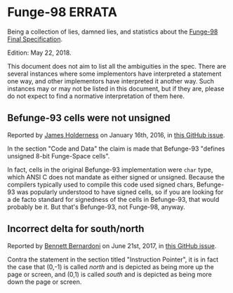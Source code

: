 Funge-98 ERRATA
===============

Being a collection of lies, damned lies, and statistics about the
[Funge-98 Final Specification](funge98.markdown).

Edition: May 22, 2018.

This document does not aim to list all the ambiguities in the
spec.  There are several instances where some implementors have
interpreted a statement one way, and other implementors have
interpreted it another way.  Such instances may or may not be
listed in this document, but if they are, please do not expect
to find a normative interpretation of them here.

Befunge-93 cells were not unsigned
----------------------------------

Reported by [James Holderness](https://github.com/j4james)
on January 16th, 2016, in
[this GitHub issue](https://github.com/catseye/Funge-98/issues/2).

In the section "Code and Data" the claim is made that
Befunge-93 "defines unsigned 8-bit Funge-Space cells".

In fact, cells in the original Befunge-93 implementation were
`char` type, which ANSI C does not mandate as either signed or
unsigned.  Because the compilers typically used to compile this
code used signed chars, Befunge-93 was popularly understood to
have signed cells, so if you are looking for a de facto standard
for signedness of the cells in Befunge-93, that would probably be
it.  But that's Befunge-93, not Funge-98, anyway.

Incorrect delta for south/north
-------------------------------

Reported by [Bennett Bernardoni](https://github.com/bbernardoni)
on June 21st, 2017, in
[this GitHub issue](https://github.com/catseye/Funge-98/issues/5).

Contra the statement in the section titled "Instruction Pointer",
it is in fact the case that (0,-1) is called _north_ and is
depicted as being more up the page or screen, and (0,1) is called
_south_ and is depicted as being more down the page or screen.
